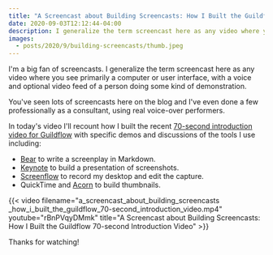 ```yaml
---
title: "A Screencast about Building Screencasts: How I Built the Guildflow 70-second Introduction Video"
date: 2020-09-03T12:12:44-04:00
description: I generalize the term screencast here as any video where you see primarily a computer or user interface, with a voice and optional video feed of a person doing some kind of demonstration.
images:
  - posts/2020/9/building-screencasts/thumb.jpeg
---
```


I'm a big fan of screencasts. I generalize the term screencast here as any video where you see primarily a computer or user interface, with a voice and optional video feed of a person doing some kind of demonstration.

You've seen lots of screencasts here on the blog and I've even done a few professionally as a consultant, using real voice-over performers.

In today's video I'll recount how I built the recent [70-second introduction video for Guildflow](https://f002.backblazeb2.com/file/mikezornek-com-media/an_introduction_to_guildflow_own_your_meetup.mp4) with specific demos and discussions of the tools I use including:

- [Bear](https://bear.app/) to write a screenplay in Markdown.
- [Keynote](https://www.apple.com/keynote/) to build a presentation of screenshots.
- [Screenflow](https://www.telestream.net/screenflow) to record my desktop and edit the capture.
- QuickTime and [Acorn](https://flyingmeat.com/acorn/) to build thumbnails.

{{< video filename="a_screencast_about_building_screencasts _how_i_built_the_guildflow_70-second_introduction_video.mp4" youtube="rBnPVqyDMmk" title="A Screencast about Building Screencasts: How I Built the Guildflow 70-second Introduction Video" >}}

Thanks for watching!
